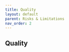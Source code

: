 ```yaml
---
title: Quality
layout: default
parent: Risks & Limitations
nav_order: 2
---
```


## **Quality** ##

